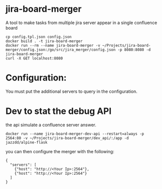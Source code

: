 # jira-board-merger
A tool to make tasks from multiple jira server appear in a single confluence board

```
cp config.tpl.json config.json
docker build . -t jira-board-merger
docker run --rm --name jira-board-merger -v ~/Projects/jira-board-merger/config.json:/go/src/jira_merger/config.json -p 8080:8080 -d jira-board-merger
curl -X GET localhost:8080
```

# Configuration:
You must put the additional servers to query in the configuration.

# Dev to stat the debug API
the api simulate a confluence server answer.
```
docker run --name jira-board-merger-dev-api --restart=always -p 2564:80 -v ~/Projects/jira-board-merger/dev_api/:/app -d jazzdd/alpine-flask
```

you can then configure the merger with the following:
```
{
  "servers": [
    {"host": "http://<Your Ip>:2564"},
    {"host": "http://<Your Ip>:2564"}
  ]
}

```
